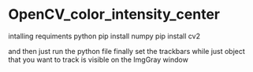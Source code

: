# OpenCV_color_intensity_center

intalling requiments
  python
  pip install numpy
  pip install cv2
 
 and then just run the python file
 finally set the trackbars while just object that you want to track is visible on the ImgGray window

